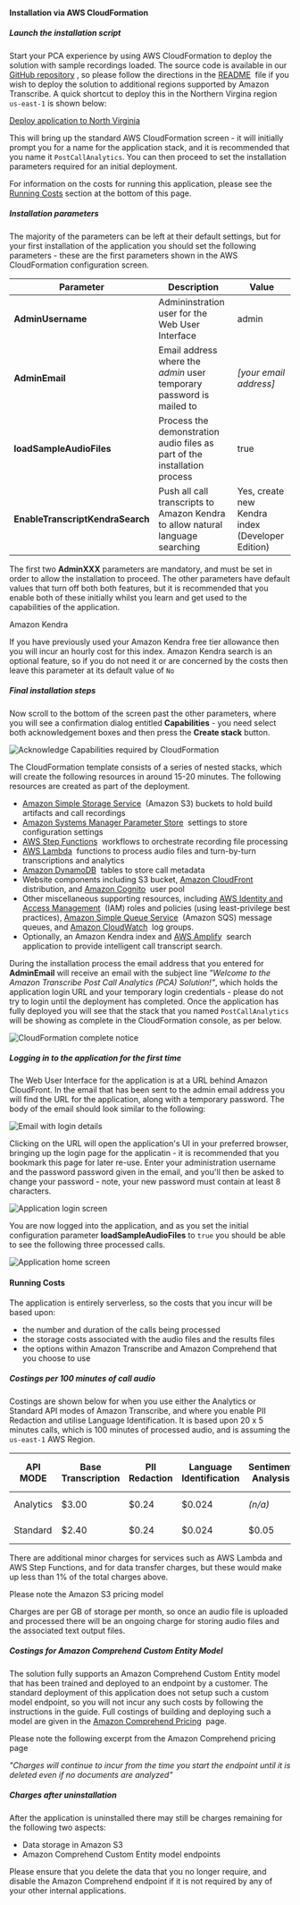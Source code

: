 
#### Installation via AWS CloudFormation 

##### Launch the installation script 

Start your PCA experience by using AWS CloudFormation to deploy the solution with sample recordings loaded. The source code is available in our [GitHub repository](https://github.com/aws-samples/amazon-transcribe-post-call-analytics) , so please follow the directions in the [README](https://github.com/aws-samples/amazon-transcribe-post-call-analytics/blob/main/README.md)  file if you wish to deploy the solution to additional regions supported by Amazon Transcribe. A quick shortcut to deploy this in the Northern Virgina region `us-east-1` is shown below:

[Deploy application to North Virginia](https://us-east-1.console.aws.amazon.com/cloudformation/home?region=us-east-1#/stacks/create/review?templateURL=https://s3.us-east-1.amazonaws.com/aws-ml-blog-us-east-1/artifacts/pca/pca-main.yaml&stackName=PostCallAnalytics) 

This will bring up the standard AWS CloudFormation screen - it will initially prompt you for a name for the application stack, and it is recommended that you name it `PostCallAnalytics`. You can then proceed to set the installation parameters required for an initial deployment.

For information on the costs for running this application, please see the [Running Costs](https://studio.us-east-1.prod.workshops.aws/preview/2031cf73-22de-40c4-899a-5e4abd940e9a/builds/36aedf9e-2590-4fca-9a96-7902ed26ca07/en-US/deployment/installation#running-costs) section at the bottom of this page.
 
##### Installation parameters 

The majority of the parameters can be left at their default settings, but for your first installation of the application you should set the following parameters - these are the first parameters shown in the AWS CloudFormation configuration screen.

| Parameter | Description | Value |
| --- | --- | --- |
| **AdminUsername** | Admininstration user for the Web User Interface | admin |
| **AdminEmail** | Email address where the _admin_ user temporary password is mailed to | _\[your email address\]_ |
| **loadSampleAudioFiles** | Process the demonstration audio files as part of the installation process | true |
| **EnableTranscriptKendraSearch** | Push all call transcripts to Amazon Kendra to allow natural language searching | Yes, create new Kendra index (Developer Edition) |

The first two **AdminXXX** parameters are mandatory, and must be set in order to allow the installation to proceed. The other parameters have default values that turn off both both features, but it is recommended that you enable both of these initially whilst you learn and get used to the capabilities of the application.

Amazon Kendra

If you have previously used your Amazon Kendra free tier allowance then you will incur an hourly cost for this index. Amazon Kendra search is an optional feature, so if you do not need it or are concerned by the costs then leave this parameter at its default value of `No`
 
##### Final installation steps

Now scroll to the bottom of the screen past the other parameters, where you will see a confirmation dialog entitled **Capabilities** - you need select both acknowledgement boxes and then press the **Create stack** button.

![Acknowledge Capabilities required by CloudFormation](../images/capability-ack.en.png)

The CloudFormation template consists of a series of nested stacks, which will create the following resources in around 15-20 minutes. The following resources are created as part of the deployment.

-   [Amazon Simple Storage Service](https://aws.amazon.com/s3)  (Amazon S3) buckets to hold build artifacts and call recordings
-   [Amazon Systems Manager Parameter Store](https://docs.aws.amazon.com/systems-manager/latest/userguide/systems-manager-parameter-store.html)  settings to store configuration settings
-   [AWS Step Functions](https://aws.amazon.com/step-functions)  workflows to orchestrate recording file processing
-   [AWS Lambda](https://aws.amazon.com/lambda/)  functions to process audio files and turn-by-turn transcriptions and analytics
-   [Amazon DynamoDB](https://aws.amazon.com/dynamodb/)  tables to store call metadata
-   Website components including S3 bucket, [Amazon CloudFront](https://aws.amazon.com/cloudfront/)  distribution, and [Amazon Cognito](https://aws.amazon.com/cognito)  user pool
-   Other miscellaneous supporting resources, including [AWS Identity and Access Management](https://aws.amazon.com/iam/)  (IAM) roles and policies (using least-privilege best practices), [Amazon Simple Queue Service](https://aws.amazon.com/sqs/)  (Amazon SQS) message queues, and [Amazon CloudWatch](https://aws.amazon.com/cloudwatch)  log groups.
-   Optionally, an Amazon Kendra index and [AWS Amplify](https://aws.amazon.com/amplify/)  search application to provide intelligent call transcript search.

During the installation process the email address that you entered for **AdminEmail** will receive an email with the subject line _"Welcome to the Amazon Transcribe Post Call Analytics (PCA) Solution!"_, which holds the application login URL and your temporary login credentials - please do not try to login until the deployment has completed. Once the application has fully deployed you will see that the stack that you named `PostCallAnalytics` will be showing as complete in the CloudFormation console, as per below.

![CloudFormation complete notice](../images/cfn-complete.en.png)


##### Logging in to the application for the first time

The Web User Interface for the application is at a URL behind Amazon CloudFront. In the email that has been sent to the admin email address you will find the URL for the application, along with a temporary password. The body of the email should look similar to the following:

![Email with login details](../images/email-text.en.png)

Clicking on the URL will open the application's UI in your preferred browser, bringing up the login page for the applicatin - it is recommended that you bookmark this page for later re-use. Enter your administration username and the password password given in the email, and you'll then be asked to change your password - note, your new password must contain at least 8 characters.

![Application login screen](../images/login.en.png)

You are now logged into the application, and as you set the initial configuration parameter **loadSampleAudioFiles** to `true` you should be able to see the following three processed calls.

![Application home screen](../images/initial-screen.en.png)


#### Running Costs

The application is entirely serverless, so the costs that you incur will be based upon:

-   the number and duration of the calls being processed
-   the storage costs associated with the audio files and the results files
-   the options within Amazon Transcribe and Amazon Comprehend that you choose to use


##### Costings per 100 minutes of call audio 

Costings are shown below for when you use either the Analytics or Standard API modes of Amazon Transcribe, and where you enable PII Redaction and utilise Language Identification. It is based upon 20 x 5 minutes calls, which is 100 minutes of processed audio, and is assuming the `us-east-1` AWS Region.

| API MODE | Base Transcription | PII Redaction | Language Identification | Sentiment Analysis | Standard Entities | Amazon S3 Storage | TOTAL |
| --- | --- | --- | --- | --- | --- | --- | --- |
| Analytics | $3.00 | $0.24 | $0.024 | _(n/a)_ | $0.10 | $0.05 / month | $3.42 |
| Standard | $2.40 | $0.24 | $0.024 | $0.05 | $0.10 | $0.05 / month | $2.87 |

There are additional minor charges for services such as AWS Lambda and AWS Step Functions, and for data transfer charges, but these would make up less than 1% of the total charges above.

Please note the Amazon S3 pricing model

Charges are per GB of storage per month, so once an audio file is uploaded and processed there will be an ongoing charge for storing audio files and the associated text output files.

##### Costings for Amazon Comprehend Custom Entity Model 

The solution fully supports an Amazon Comprehend Custom Entity model that has been trained and deployed to an endpoint by a customer. The standard deployment of this application does not setup such a custom model endpoint, so you will not incur any such costs by following the instructions in the guide. Full costings of building and deploying such a model are given in the [Amazon Comprehend Pricing](https://aws.amazon.com/comprehend/pricing/)  page.

Please note the following excerpt from the Amazon Comprehend pricing page

_"Charges will continue to incur from the time you start the endpoint until it is deleted even if no documents are analyzed"_


##### Charges after uninstallation

After the application is uninstalled there may still be charges remaining for the following two aspects:

-   Data storage in Amazon S3
-   Amazon Comprehend Custom Entity model endpoints

Please ensure that you delete the data that you no longer require, and disable the Amazon Comprehend endpoint if it is not required by any of your other internal applications.